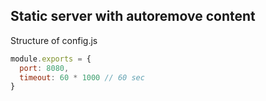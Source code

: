 ## Static server with autoremove content

Structure of config.js
```js
module.exports = {
  port: 8080,
  timeout: 60 * 1000 // 60 sec
}
```
